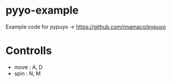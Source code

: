 # pyyo-example
Example code for pypuyo -> https://github.com/nnamaco/pypuyo

# Controlls
- move : A, D  
- spin : N, M
